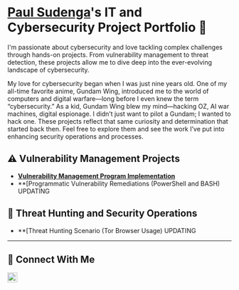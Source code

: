 # <a href="https://www.linkedin.com/in/paulsudenga/">Paul Sudenga</a>'s IT and Cybersecurity Project Portfolio 🔐

I'm passionate about cybersecurity and love tackling complex challenges through hands-on projects. From vulnerability management to threat detection, these projects allow me to dive deep into the ever-evolving landscape of cybersecurity.

My love for cybersecurity began when I was just nine years old. One of my all-time favorite anime, Gundam Wing, introduced me to the world of computers and digital warfare—long before I even knew the term “cybersecurity.” As a kid, Gundam Wing blew my mind—hacking OZ, AI war machines, digital espionage. I didn’t just want to pilot a Gundam; I wanted to hack one.
These projects reflect that same curiosity and determination that started back then. Feel free to explore them and see the work I’ve put into enhancing security operations and processes.


## ⚠️ Vulnerability Management Projects

- **[Vulnerability Management Program Implementation](https://github.com/PaulSudenga/Vulnerability-Management-Program)**
- **[Programmatic Vulnerability Remediations (PowerShell and BASH) UPDATING

## 🚨 Threat Hunting and Security Operations

- **[Threat Hunting Scenario (Tor Browser Usage) UPDATING

<hr/>

## 🤳 Connect With Me


[<img align="left" alt="Paul Sudenga | LinkedIn" width="22px" src="https://cdn.jsdelivr.net/npm/simple-icons@v3/icons/linkedin.svg" />][linkedin]


[twitter]: https://twitter.com/___________
[youtube]: https://www.youtube.com/c/___________
[instagram]: https://www.instagram.com/___________
[linkedin]: https://linkedin.com/in/paulsudenga

<!--
<img width="35" alt="image" src="https://github.com/user-attachments/assets/2f41c7cd-5ea8-4475-b451-a37161b6c3fb"> 
<img width="35" alt="image" src="https://github.com/user-attachments/assets/77649969-9910-4994-8b96-74a116cfb2a8">
-->

